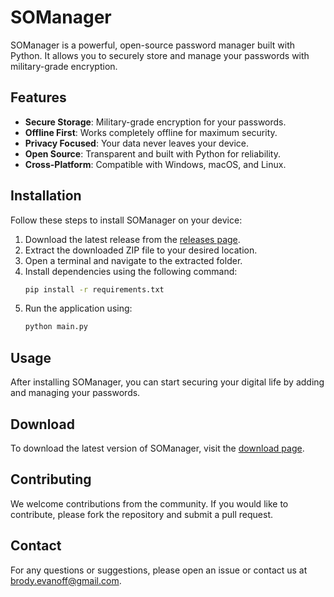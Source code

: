 # SOManager

SOManager is a powerful, open-source password manager built with Python. It allows you to securely store and manage your passwords with military-grade encryption.

## Features

- **Secure Storage**: Military-grade encryption for your passwords.
- **Offline First**: Works completely offline for maximum security.
- **Privacy Focused**: Your data never leaves your device.
- **Open Source**: Transparent and built with Python for reliability.
- **Cross-Platform**: Compatible with Windows, macOS, and Linux.

## Installation

Follow these steps to install SOManager on your device:

1. Download the latest release from the [releases page](https://github.com/bevanoff/SOManager/releases/latest).
2. Extract the downloaded ZIP file to your desired location.
3. Open a terminal and navigate to the extracted folder.
4. Install dependencies using the following command:
    ```bash
    pip install -r requirements.txt
    ```
5. Run the application using:
    ```bash
    python main.py
    ```

## Usage

After installing SOManager, you can start securing your digital life by adding and managing your passwords.

## Download

To download the latest version of SOManager, visit the [download page](https://<username>.github.io/SOManager/download.html).

## Contributing

We welcome contributions from the community. If you would like to contribute, please fork the repository and submit a pull request.

## Contact

For any questions or suggestions, please open an issue or contact us at [brody.evanoff@gmail.com](mailto:brody.evanoff@gmail.com).
